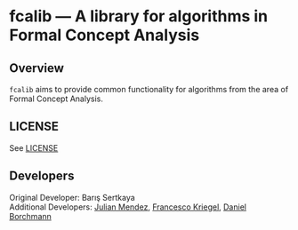 fcalib — A library for algorithms in Formal Concept Analysis
============================================================

Overview
--------

`fcalib` aims to provide common functionality for algorithms from the area of
Formal Concept Analysis.

LICENSE
-------

See [LICENSE](LICENSE)

Developers
----------

Original Developer: Barış Sertkaya  
Additional Developers: [Julian Mendez](http://github.com/julianmendez), [Francesco Kriegel](http://github.com/francesco-kriegel), [Daniel Borchmann](http://github.com/exot)

